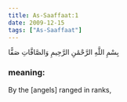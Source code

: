```yaml
---
title: As-Saaffaat:1
date: 2009-12-15
tags: ["As-Saaffaat"]
---
```

بِسْمِ اللَّهِ الرَّحْمَٰنِ الرَّحِيمِ وَالصَّافَّاتِ صَفًّا
### meaning: 
By the [angels] ranged in ranks,
